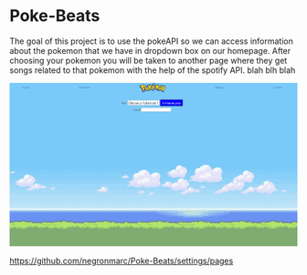 # Poke-Beats

The goal of this project is to use the pokeAPI so we can access information about the pokemon that we have in dropdown box on our homepage. After choosing your pokemon you will be taken to another page where they get songs related to that pokemon with the help of the spotify API. blah blh blah 

![alt text](https://github.com/negronmarc/Poke-Beats/blob/main/assets/images/Preview.PNG?raw=true)

https://github.com/negronmarc/Poke-Beats/settings/pages